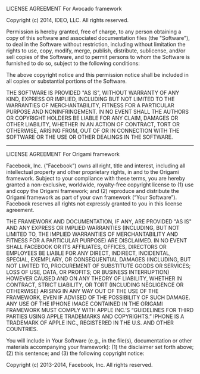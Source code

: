 LICENSE AGREEMENT
For Avocado framework

Copyright (c) 2014, IDEO, LLC. All rights reserved.

Permission is hereby granted, free of charge, to any person obtaining a copy
of this software and associated documentation files (the "Software"), to deal
in the Software without restriction, including without limitation the rights
to use, copy, modify, merge, publish, distribute, sublicense, and/or sell
copies of the Software, and to permit persons to whom the Software is
furnished to do so, subject to the following conditions:

The above copyright notice and this permission notice shall be included in all
copies or substantial portions of the Software.

THE SOFTWARE IS PROVIDED "AS IS", WITHOUT WARRANTY OF ANY KIND, EXPRESS OR
IMPLIED, INCLUDING BUT NOT LIMITED TO THE WARRANTIES OF MERCHANTABILITY,
FITNESS FOR A PARTICULAR PURPOSE AND NONINFRINGEMENT. IN NO EVENT SHALL THE
AUTHORS OR COPYRIGHT HOLDERS BE LIABLE FOR ANY CLAIM, DAMAGES OR OTHER
LIABILITY, WHETHER IN AN ACTION OF CONTRACT, TORT OR OTHERWISE, ARISING FROM,
OUT OF OR IN CONNECTION WITH THE SOFTWARE OR THE USE OR OTHER DEALINGS IN THE
SOFTWARE.


---

LICENSE AGREEMENT
For Origami framework

Facebook, Inc. (“Facebook”) owns all right, title and interest, including all intellectual property and other proprietary rights, in and to the Origami framework. Subject to your compliance with these terms, you are hereby granted a non-exclusive, worldwide, royalty-free copyright license to (1) use and copy the Origami framework; and (2) reproduce and distribute the Origami framework as part of your own framework (“Your Software”). Facebook reserves all rights not expressly granted to you in this license agreement.

THE FRAMEWORK AND DOCUMENTATION, IF ANY, ARE PROVIDED "AS IS" AND ANY EXPRESS OR IMPLIED WARRANTIES (INCLUDING, BUT NOT LIMITED TO, THE IMPLIED WARRANTIES OF MERCHANTABILITY AND FITNESS FOR A PARTICULAR PURPOSE) ARE DISCLAIMED. IN NO EVENT SHALL FACEBOOK OR ITS AFFILIATES, OFFICES, DIRECTORS OR EMPLOYEES BE LIABLE FOR ANY DIRECT, INDIRECT, INCIDENTAL, SPECIAL, EXEMPLARY, OR CONSEQUENTIAL DAMAGES (INCLUDING, BUT NOT LIMITED TO, PROCUREMENT OF SUBSTITUTE GOODS OR SERVICES; LOSS OF USE, DATA, OR PROFITS; OR BUSINESS INTERRUPTION) HOWEVER CAUSED AND ON ANY THEORY OF LIABILITY, WHETHER IN CONTRACT, STRICT LIABILITY, OR TORT (INCLUDING NEGLIGENCE OR OTHERWISE) ARISING IN ANY WAY OUT OF THE USE OF THE FRAMEWORK, EVEN IF ADVISED OF THE POSSIBILITY OF SUCH DAMAGE. ANY USE OF THE IPHONE IMAGE CONTAINED IN THE ORIGAMI FRAMEWORK MUST COMPLY WITH APPLE INC.’S “GUIDELINES FOR THIRD PARTIES USING APPLE TRADEMARKS AND COPYRIGHTS.” IPHONE IS A TRADEMARK OF APPLE INC., REGISTERED IN THE U.S. AND OTHER COUNTRIES.

You will include in Your Software (e.g., in the file(s), documentation or other materials accompanying your framework): (1) the disclaimer set forth above; (2) this sentence; and (3) the following copyright notice:

Copyright (c) 2013-2014, Facebook, Inc. All rights reserved.
